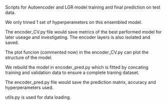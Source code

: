 Scripts for Autoencoder and LGR model training and final prediction on test data.

We only trined 1 set of hyperperameters on this ensembled model.

The encoder_CV.py file would save metrics of the best performed model for later useage and investigating. The encoder layers is also isolated and saved.

The plot funcion (commented now) in the encoder_CV.py can plot the structure of the model.

We rebuild the model in encoder_pred.py which is fitted by concating training and validation data to ensure a complete traning dataset.

The encoder_pred.py file would save the prediction matrix, accuracy and hyperperameters used.

utils.py is used for data loading.
